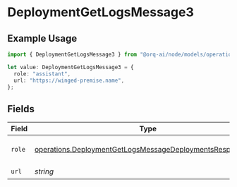 # DeploymentGetLogsMessage3

## Example Usage

```typescript
import { DeploymentGetLogsMessage3 } from "@orq-ai/node/models/operations";

let value: DeploymentGetLogsMessage3 = {
  role: "assistant",
  url: "https://winged-premise.name",
};
```

## Fields

| Field                                                                                                                                    | Type                                                                                                                                     | Required                                                                                                                                 | Description                                                                                                                              |
| ---------------------------------------------------------------------------------------------------------------------------------------- | ---------------------------------------------------------------------------------------------------------------------------------------- | ---------------------------------------------------------------------------------------------------------------------------------------- | ---------------------------------------------------------------------------------------------------------------------------------------- |
| `role`                                                                                                                                   | [operations.DeploymentGetLogsMessageDeploymentsResponseRole](../../models/operations/deploymentgetlogsmessagedeploymentsresponserole.md) | :heavy_check_mark:                                                                                                                       | The role of the prompt message                                                                                                           |
| `url`                                                                                                                                    | *string*                                                                                                                                 | :heavy_check_mark:                                                                                                                       | N/A                                                                                                                                      |